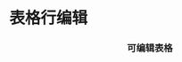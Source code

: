 # 表格行编辑

<div id="ex-table-04">
  <Grid ref="table" :data="table">
    <h3 slot="beforeQuery" style="text-align:center">可编辑表格</h3>
  </Grid>
</div>
<script>
var ex_table_04 = new Vue({
  el: '#ex-table-04',
  data: function () {
    var self = this
    var table = {
      editMode: 'row', // 行编辑模式
      nowrap: true,
      actionColumn: 'Action',
      indexCol: true,
      columns: [
        {name:'name1', title:'Name1', width:200, editor: {type: 'string', onChange: function(v, row){
          console.log(v, row)
        }}},
        {name:'name2', title:'Name2', width: 200, align: 'left', editor: {type: 'select', static: true, options: {
          choices: [['A', 'Test A'], ['B', 'Test B']]
          }}
        },
        {name:'name3', title:'Name3', width:200, editor: {type: 'i-switch'}},
        {name:'name4', title:'Name4', width:200, editor: {type: 'date'}},
        {name:'Action', title:'Name5'}
      ],
      buttons: [
        [
          {label: '新建', type:'primary', onClick: function(target, store){
              store.addEditRow({name2: 'A'})
            }
          }
        ],
        [{label: '查看结果', type:'primary', onClick: function(target, store){
            console.table(store.states.data)
          }}],
        [{label: '显示注释', type:'primary', onClick: function(target, store){
              store.setComment(1, 'name3', '这是评论')
            }},
        {label: '隐藏注释', type:'primary', onClick: function(target, store){
              store.removeComment(1, 'name3')
            }}
          ],
        [{label: '显示Class', type:'primary', onClick: function(target, store){
              store.setClass(3, 'name3', 'ivu-btn-error')
            }},
        {label: '删除Class', type:'primary', onClick: function(target, store){
              store.removeClass(3, 'name3')
            }}
          ],
        [
          {label: '切换样式', type: 'primary', onClick: function () {
            if (self.$refs.table.theme === 'default')
              self.$refs.table.theme = 'simple'
            else
              self.$refs.table.theme = 'default'
          }}
        ]
      ],
      data: [],
      onSaveRow: function (row, callback) {
        self.$Message.info("save")
        if (row.name1 === 'ok') {
          setTimeout(function() {
            callback('ok', row)
          }, 500)
        } else {
          setTimeout(function() {
            callback('error', {name1: '不正确'})
          }, 500)
        }
      },
      onDeleteRow: function (row, callback) {
        self.$Message.info("delete")
        callback('ok', row)
      }
    }
    table.data.push({id:1, name1:'Field-A1', name2:'A', name3:'Field-C1', name4:'Field-D1'})
    table.data.push({id:2, name1:'Field-A2', name2:'B', name3:'Field-C2', name4:'Field-D2'})
    table.data.push({id:3, name1:'Field-A3', name2:'A', name3:'Field-C3', name4:'Field-D3'})
    table.data.push({id:4, name1:'Field-A4', name2:'B', name3:'Field-C4', name4:'Field-D4'})
    table.data.push({id:5, name1:'Field-A5', name2:'A', name3:'Field-C5', name4:'Field-D5'})
    table.data.push({id:6, name1:'Field-A6', name2:'A', name3:'Field-C6', name4:'Field-D6'})
    return {table:table}
  }
})
</script>
